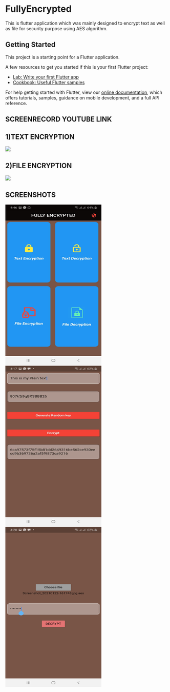 # FullyEncrypted

This is flutter application which was mainly designed to encrypt text as well as file for security purpose using AES algorithm.

## Getting Started

This project is a starting point for a Flutter application.

A few resources to get you started if this is your first Flutter project:

- [Lab: Write your first Flutter app](https://flutter.dev/docs/get-started/codelab)
- [Cookbook: Useful Flutter samples](https://flutter.dev/docs/cookbook)

For help getting started with Flutter, view our
[online documentation](https://flutter.dev/docs), which offers tutorials,
samples, guidance on mobile development, and a full API reference.

## SCREENRECORD YOUTUBE LINK
## 1)TEXT ENCRYPTION

[![](https://img.youtube.com/vi/DpOhVnfCdio/0.jpg)](https://www.youtube.com/watch?v=DpOhVnfCdio)

## 2)FILE ENCRYPTION

[![](https://img.youtube.com/vi/VCOHFmZCZVM/0.jpg)](https://www.youtube.com/watch?v=VCOHFmZCZVM)

## SCREENSHOTS

<img src="https://github.com/gaurav822/FullyEncrypted/blob/master/Screenshots/1.jpeg" width="300" height="500">
<img src="https://github.com/gaurav822/FullyEncrypted/blob/master/Screenshots/2.jpeg" width="300" height="500">
<img src="https://github.com/gaurav822/FullyEncrypted/blob/master/Screenshots/3.jpeg" width="300" height="500">
